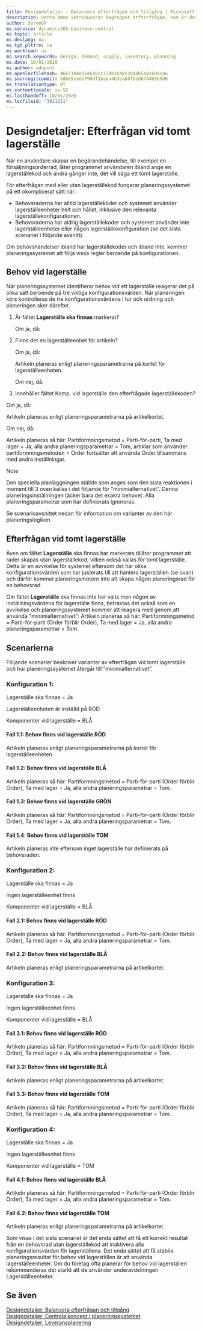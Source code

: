 ```yaml
---
title: Designdetaljer - Balansera efterfrågan och tillgång | Microsoft Docs
description: Detta ämne introducerar begreppet etfterfrågan, som är den gemensamma termen som vanligtvis används för alla typer av bruttobehov, t.ex försäljningsorder och komponentbehov från en produktionsorder.
author: SorenGP
ms.service: dynamics365-business-central
ms.topic: article
ms.devlang: na
ms.tgt_pltfrm: na
ms.workload: na
ms.search.keywords: design, demand, supply, inventory, planning
ms.date: 10/01/2020
ms.author: edupont
ms.openlocfilehash: 4661104e32e648cc134b3ba0c3d44b5a8c6daca6
ms.sourcegitcommit: ddbb5cede750df1baba4b3eab8fbed6744b5b9d6
ms.translationtype: HT
ms.contentlocale: sv-SE
ms.lasthandoff: 10/01/2020
ms.locfileid: "3911211"
---
```

# <a name="design-details-demand-at-blank-location"></a>Designdetaljer: Efterfrågan vid tomt lagerställe
När en användare skapar en begärandehändelse, till exempel en försäljningsorderrad, låter programmet användaren ibland ange en lagerställekod och andra gånger inte, det vill säga ett tomt lagerställe.

För efterfrågan med eller utan lagerställekod fungerar planeringssystemet på ett okomplicerat sätt när:

- Behovsraderna har alltid lagerställekoder och systemet använder lagerställeenheter helt och hållet, inklusive den relevanta lagerställekonfigurationen.
- Behovsraderna har aldrig lagerställekoder och systemet använder inte lagerställeenheter eller någon lagerställekonfiguration (se det sista scenariet i följande avsnitt).

Om behovshändelser ibland har lagerställekoder och ibland inte, kommer planeringssystemet att följa vissa regler beroende på konfigurationen.

## <a name="demand-at-location"></a>Behov vid lagerställe
När planeringssystemet identifierar behov vid ett lagerställe reagerar det på olika sätt beroende på tre viktiga konfigurationsvärden. När planeringen körs kontrolleras de tre konfigurationsvärdena i tur och ordning och planeringen sker därefter.

1. Är fältet **Lagerställe ska finnas** markerat?

    Om ja, då:

2. Finns det en lagerställeenhet för artikeln?

    Om ja, då:

    Artikeln planeras enligt planeringsparametrarna på kortet för lagerställeenheten.

    Om nej, då:

3. Innehåller fältet Komp. vid lagerställe den efterfrågade lagerställekoden?

  Om ja, då:

  Artikeln planeras enligt planeringsparametrarna på artikelkortet.

  Om nej, då:

  Artikeln planeras så här: Partiformningsmetod = Parti-för-parti, Ta med lager = Ja, alla andra planeringsparametrar = Tom, artiklar som använder partiformningsmetoden = Order fortsätter att använda Order tillsammans med andra inställningar.

> [!NOTE]
> Den speciella planläggningen ställde som anges som den sista reaktionen i moment till 3 ovan kallas i det följande för ”minimialternativet”. Denna planeringsinställningen täcker bara det exakta behovet. Alla planeringsparametrar som har definierats ignoreras.

Se scenarioavsnittet nedan för information om varianter av den här planeringslogiken.

## <a name="demand-at-blank-location"></a>Efterfrågan vid tomt lagerställe
Även om fältet **Lagerställe** ska finnas har markerats tillåter programmet att rader skapas utan lagerställekod, vilken också kallas för tomt lagerställe. Detta är en avvikelse för systemet eftersom det har olika konfigurationsvärden som har justerats till att hantera lagerställen (se ovan) och därför kommer planeringsmotorn inte att skapa någon planeringsrad för en behovsrad.

Om fältet **Lagerställe** ska finnas inte har valts men någon av inställningsvärdena för lagerställe finns, betraktas det också som en avvikelse och planeringssystemet kommer att reagera med genom att använda "minimialternativet": Artikeln planeras så här: Partiformningsmetod = Parti-för-parti (Order förblir Order), Ta med lager = Ja, alla andra planeringsparametrar = Tom.

## <a name="scenarios"></a>Scenarierna
Följande scenarier beskriver varianter av efterfrågan vid tomt lagerställe och hur planeringssystemet återgår till ”minimialternativet”.

### <a name="setup-1"></a>Konfiguration 1:
Lagerställe ska finnas = Ja

Lagerställeenheten är inställd på RÖD

Komponenter vid lagerställe = BLÅ

#### <a name="case-11-demand-is-at-red-location"></a>Fall 1.1: Behov finns vid lagerställe RÖD
Artikeln planeras enligt planeringsparametrarna på kortet för lagerställeenheten.

#### <a name="case-12-demand-is-at-blue-location"></a>Fall 1.2: Behov finns vid lagerställe BLÅ
Artikeln planeras så här: Partiformningsmetod = Parti-för-parti (Order förblir Order), Ta med lager = Ja, alla andra planeringsparametrar = Tom.

#### <a name="case-13-demand-is-at-green-location"></a>Fall 1.3: Behov finns vid lagerställe GRÖN
Artikeln planeras så här: Partiformningsmetod = Parti-för-parti (Order förblir Order), Ta med lager = Ja, alla andra planeringsparametrar = Tom.

#### <a name="case-14-demand-is-at-blank-location"></a>Fall 1.4: Behov finns vid lagerställe TOM
Artikeln planeras inte eftersom inget lagerställe har definierats på behovsraden.

### <a name="setup-2"></a>Konfiguration 2:
Lagerställe ska finnas = Ja

Ingen lagerställeenhet finns

Komponenter vid lagerställe = BLÅ

#### <a name="case-21-demand-is-at-red-location"></a>Fall 2.1: Behov finns vid lagerställe RÖD
Artikeln planeras så här: Partiformningsmetod = Parti-för-parti (Order förblir Order), Ta med lager = Ja, alla andra planeringsparametrar = Tom.

#### <a name="case-22-demand-is-at-blue-location"></a>Fall 2.2: Behov finns vid lagerställe BLÅ
Artikeln planeras enligt planeringsparametrarna på artikelkortet.

### <a name="setup-3"></a>Konfiguration 3:
Lagerställe ska finnas = Ja

Ingen lagerställeenhet finns

Komponenter vid lagerställe = BLÅ

#### <a name="case-31-demand-is-at-red-location"></a>Fall 3.1: Behov finns vid lagerställe RÖD
Artikeln planeras så här: Partiformningsmetod = Parti-för-parti (Order förblir Order), Ta med lager = Ja, alla andra planeringsparametrar = Tom.

#### <a name="case-32-demand-is-at-blue-location"></a>Fall 3.2: Behov finns vid lagerställe BLÅ
Artikeln planeras enligt planeringsparametrarna på artikelkortet.

#### <a name="case-33-demand-is-at-blank-location"></a>Fall 3.3: Behov finns vid lagerställe TOM
Artikeln planeras så här: Partiformningsmetod = Parti-för-parti (Order förblir Order), Ta med lager = Ja, alla andra planeringsparametrar = Tom.

### <a name="setup-4"></a>Konfiguration 4:
Lagerställe ska finnas = Ja

Ingen lagerställeenhet finns

Komponenter vid lagerställe = TOM

#### <a name="case-41-demand-is-at-blue-location"></a>Fall 4.1: Behov finns vid lagerställe BLÅ
Artikeln planeras så här: Partiformningsmetod = Parti-för-parti (Order förblir Order), Ta med lager = Ja, alla andra planeringsparametrar = Tom.

#### <a name="case-42-demand-is-at-blank-location"></a>Fall 4.2: Behov finns vid lagerställe TOM
Artikeln planeras enligt planeringsparametrarna på artikelkortet.

Som visas i det sista scenariet är det enda sättet att få ett korrekt resultat från en behovsrad utan lagerställekod att inaktivera alla konfigurationsvärden för lagerställena. Det enda sättet att få stabila planeringsresultat för behov vid lagerställen är att använda lagerställeenheter. Om du företag ofta planerar för behov vid lagerställen rekommenderas det starkt att de använder underavdelningen Lagerställeenheter.

## <a name="see-also"></a>Se även  
[Designdetaljer: Balansera efterfrågan och tillgång](design-details-balancing-demand-and-supply.md)   
[Designdetaljer: Centrala koncept i planeringssystemet](design-details-central-concepts-of-the-planning-system.md)   
[Designdetaljer: Leveransplanering](design-details-supply-planning.md)
